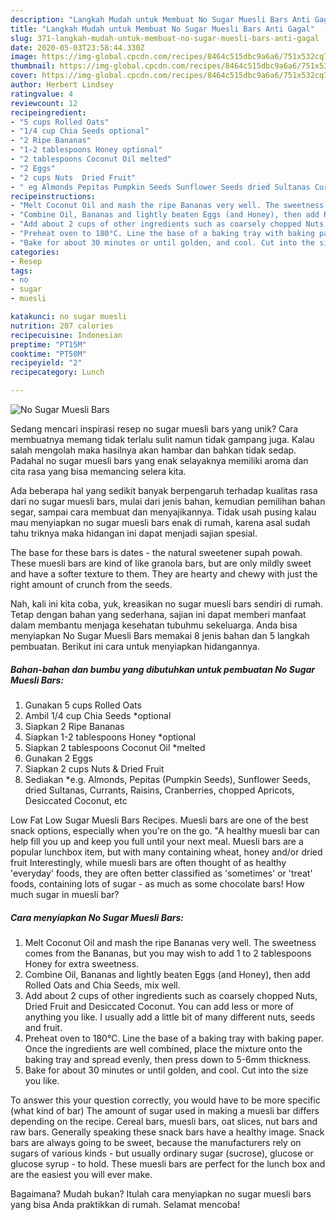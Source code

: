 ```yaml
---
description: "Langkah Mudah untuk Membuat No Sugar Muesli Bars Anti Gagal"
title: "Langkah Mudah untuk Membuat No Sugar Muesli Bars Anti Gagal"
slug: 371-langkah-mudah-untuk-membuat-no-sugar-muesli-bars-anti-gagal
date: 2020-05-03T23:58:44.330Z
image: https://img-global.cpcdn.com/recipes/8464c515dbc9a6a6/751x532cq70/no-sugar-muesli-bars-recipe-main-photo.jpg
thumbnail: https://img-global.cpcdn.com/recipes/8464c515dbc9a6a6/751x532cq70/no-sugar-muesli-bars-recipe-main-photo.jpg
cover: https://img-global.cpcdn.com/recipes/8464c515dbc9a6a6/751x532cq70/no-sugar-muesli-bars-recipe-main-photo.jpg
author: Herbert Lindsey
ratingvalue: 4
reviewcount: 12
recipeingredient:
- "5 cups Rolled Oats"
- "1/4 cup Chia Seeds optional"
- "2 Ripe Bananas"
- "1-2 tablespoons Honey optional"
- "2 tablespoons Coconut Oil melted"
- "2 Eggs"
- "2 cups Nuts  Dried Fruit"
- " eg Almonds Pepitas Pumpkin Seeds Sunflower Seeds dried Sultanas Currants Raisins Cranberries chopped Apricots Desiccated Coconut etc"
recipeinstructions:
- "Melt Coconut Oil and mash the ripe Bananas very well. The sweetness comes from the Bananas, but you may wish to add 1 to 2 tablespoons Honey for extra sweetness."
- "Combine Oil, Bananas and lightly beaten Eggs (and Honey), then add Rolled Oats and Chia Seeds, mix well."
- "Add about 2 cups of other ingredients such as coarsely chopped Nuts, Dried Fruit and Desiccated Coconut. You can add less or more of anything you like. I usually add a little bit of many different nuts, seeds and fruit."
- "Preheat oven to 180°C. Line the base of a baking tray with baking paper. Once the ingredients are well combined, place the mixture onto the baking tray and spread evenly, then press down to 5-6mm thickness."
- "Bake for about 30 minutes or until golden, and cool. Cut into the size you like."
categories:
- Resep
tags:
- no
- sugar
- muesli

katakunci: no sugar muesli 
nutrition: 207 calories
recipecuisine: Indonesian
preptime: "PT15M"
cooktime: "PT50M"
recipeyield: "2"
recipecategory: Lunch

---
```



![No Sugar Muesli Bars](https://img-global.cpcdn.com/recipes/8464c515dbc9a6a6/751x532cq70/no-sugar-muesli-bars-recipe-main-photo.jpg)

Sedang mencari inspirasi resep no sugar muesli bars yang unik? Cara membuatnya memang tidak terlalu sulit namun tidak gampang juga. Kalau salah mengolah maka hasilnya akan hambar dan bahkan tidak sedap. Padahal no sugar muesli bars yang enak selayaknya memiliki aroma dan cita rasa yang bisa memancing selera kita.

Ada beberapa hal yang sedikit banyak berpengaruh terhadap kualitas rasa dari no sugar muesli bars, mulai dari jenis bahan, kemudian pemilihan bahan segar, sampai cara membuat dan menyajikannya. Tidak usah pusing kalau mau menyiapkan no sugar muesli bars enak di rumah, karena asal sudah tahu triknya maka hidangan ini dapat menjadi sajian spesial.

The base for these bars is dates - the natural sweetener supah powah. These muesli bars are kind of like granola bars, but are only mildly sweet and have a softer texture to them. They are hearty and chewy with just the right amount of crunch from the seeds.


Nah, kali ini kita coba, yuk, kreasikan no sugar muesli bars sendiri di rumah. Tetap dengan bahan yang sederhana, sajian ini dapat memberi manfaat dalam membantu menjaga kesehatan tubuhmu sekeluarga. Anda bisa menyiapkan No Sugar Muesli Bars memakai 8 jenis bahan dan 5 langkah pembuatan. Berikut ini cara untuk menyiapkan hidangannya.

<!--inarticleads1-->

##### Bahan-bahan dan bumbu yang dibutuhkan untuk pembuatan No Sugar Muesli Bars:

1. Gunakan 5 cups Rolled Oats
1. Ambil 1/4 cup Chia Seeds *optional
1. Siapkan 2 Ripe Bananas
1. Siapkan 1-2 tablespoons Honey *optional
1. Siapkan 2 tablespoons Coconut Oil *melted
1. Gunakan 2 Eggs
1. Siapkan 2 cups Nuts &amp; Dried Fruit
1. Sediakan  *e.g. Almonds, Pepitas (Pumpkin Seeds), Sunflower Seeds, dried Sultanas, Currants, Raisins, Cranberries, chopped Apricots, Desiccated Coconut, etc


Low Fat Low Sugar Muesli Bars Recipes. Muesli bars are one of the best snack options, especially when you&#39;re on the go. &#34;A healthy muesli bar can help fill you up and keep you full until your next meal. Muesli bars are a popular lunchbox item, but with many containing wheat, honey and/or dried fruit Interestingly, while muesli bars are often thought of as healthy &#39;everyday&#39; foods, they are often better classified as &#39;sometimes&#39; or &#39;treat&#39; foods, containing lots of sugar - as much as some chocolate bars! How much sugar in muesli bar? 

<!--inarticleads2-->

##### Cara menyiapkan No Sugar Muesli Bars:

1. Melt Coconut Oil and mash the ripe Bananas very well. The sweetness comes from the Bananas, but you may wish to add 1 to 2 tablespoons Honey for extra sweetness.
1. Combine Oil, Bananas and lightly beaten Eggs (and Honey), then add Rolled Oats and Chia Seeds, mix well.
1. Add about 2 cups of other ingredients such as coarsely chopped Nuts, Dried Fruit and Desiccated Coconut. You can add less or more of anything you like. I usually add a little bit of many different nuts, seeds and fruit.
1. Preheat oven to 180°C. Line the base of a baking tray with baking paper. Once the ingredients are well combined, place the mixture onto the baking tray and spread evenly, then press down to 5-6mm thickness.
1. Bake for about 30 minutes or until golden, and cool. Cut into the size you like.


To answer this your question correctly, you would have to be more specific (what kind of bar) The amount of sugar used in making a muesli bar differs depending on the recipe. Cereal bars, muesli bars, oat slices, nut bars and raw bars. Generally speaking these snack bars have a healthy image. Snack bars are always going to be sweet, because the manufacturers rely on sugars of various kinds - but usually ordinary sugar (sucrose), glucose or glucose syrup - to hold. These muesli bars are perfect for the lunch box and are the easiest you will ever make. 

Bagaimana? Mudah bukan? Itulah cara menyiapkan no sugar muesli bars yang bisa Anda praktikkan di rumah. Selamat mencoba!

